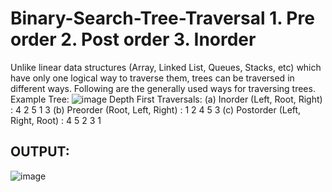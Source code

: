 # Binary-Search-Tree-Traversal 1. Pre order 2. Post order 3. Inorder
Unlike linear data structures (Array, Linked List, Queues, Stacks, etc) which have only one logical way to traverse them, trees can be traversed in different ways. 
Following are the generally used ways for traversing trees.
Example Tree: 
![image](https://user-images.githubusercontent.com/69696459/132920201-e73273a0-df31-468b-8b2f-32c5c90c7f1c.png)
Depth First Traversals: 
(a) Inorder (Left, Root, Right) : 4 2 5 1 3 
(b) Preorder (Root, Left, Right) : 1 2 4 5 3 
(c) Postorder (Left, Right, Root) : 4 5 2 3 1

## OUTPUT: 
![image](https://user-images.githubusercontent.com/69696459/132920296-d79b3547-2e2f-450c-9389-2b136042ab37.png)
